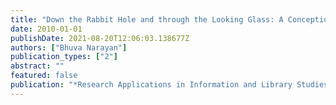 ```yaml
---
title: "Down the Rabbit Hole and through the Looking Glass: A Conception of Information Seeking and Searching through a Diary Study."
date: 2010-01-01
publishDate: 2021-08-20T12:06:03.138677Z
authors: ["Bhuva Narayan"]
publication_types: ["2"]
abstract: ""
featured: false
publication: "*Research Applications in Information and Library Studies (RAILS 6)*"
---
```


